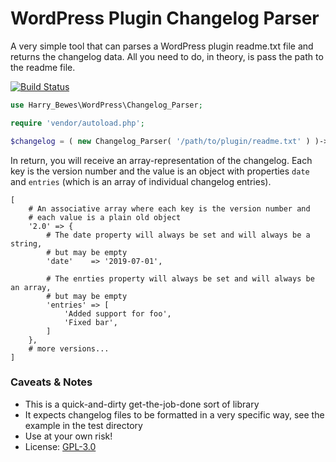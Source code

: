 # WordPress Plugin Changelog Parser

A very simple tool that can parses a WordPress plugin readme.txt file and returns the changelog data. All you need to 
do, in theory, is pass the path to the readme file.

[![Build Status](https://travis-ci.com/barryhughes/wp-plugin-changelog-parser.svg?branch=master)](https://travis-ci.com/barryhughes/wp-plugin-changelog-parser)

```php
use Harry_Bewes\WordPress\Changelog_Parser;

require 'vendor/autoload.php';

$changelog = ( new Changelog_Parser( '/path/to/plugin/readme.txt' ) )->get_changelog(); 
```

In return, you will receive an array-representation of the changelog. Each key is the version number and the value is an
object with properties `date` and `entries` (which is an array of individual changelog entries).

```
[
    # An associative array where each key is the version number and
    # each value is a plain old object
    '2.0' => {
        # The date property will always be set and will always be a string,
        # but may be empty
        'date'    => '2019-07-01',
        
        # The enrties property will always be set and will always be an array,
        # but may be empty
        'entries' => [
            'Added support for foo',
            'Fixed bar',
        ]
    },
    # more versions...
]
```

### Caveats & Notes

* This is a quick-and-dirty get-the-job-done sort of library
* It expects changelog files to be formatted in a very specific way, see the example in the test directory
* Use at your own risk!
* License: [GPL-3.0](https://www.gnu.org/licenses/gpl-3.0.en.html)
